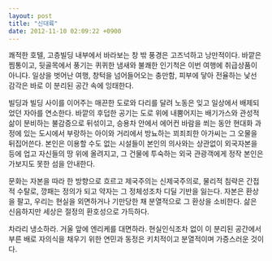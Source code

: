 ```yaml
---
layout: post
title: "신대륙"
date: 2012-11-10 02:09:22 +0900
---
```


쾌적한 호텔, 고층빌딩 내부에서 바라보는 창 밖 풍경은 고즈넉하고 낭만적이다. 바깥은 찜통이고, 뒷골목에서 풍기는 퀴퀴한 냄새와 불쾌한 인기척은 이번 여행에 취급상품이 아니다. 일상을 벗어난 여행, 창턱을 넘어들어오는 충만함, 피부에 닿아 전율하는 낯선 감각은 바로 이 분리된 공간 속에 잉태한다.

빌딩과 빌딩 사이를 이어주는 매끈한 도로와 다리를 달려 노동은 잊고 일상에서 배제되었던 자아를 연소한다. 바깥의 후덥한 공기는 도로 위에 내뿜어지는 배기가스와 관성적 삶이 분비하는 불감증으로 뒤섞이고, 승용차 안에서 에어컨 바람을 쐬는 동안 현대화 과정에 있는 도시에서 부랑하는 아이와 거리에서 방뇨하는 꾀죄죄한 아가씨는 그 오물을 뒤집어쓴다. 본인은 이용할 수도 없는 시설들이 본인의 의사와는 상관없이 외국자본을 등에 업고 자신들의 땅 위에 올려지고, 그 건물에 투숙하는 외국 관광객에게 정작 본인은 가보지도 못한 섬을 안내한다.

문화는 자본을 따라 한 방향으로 흐르고 제국주의는 신제국주의로, 물리적 침략은 간접적 수탈로, 깡패는 정의가 되고 약자는 그 정체성조차 디딜 기반을 잃는다. 자본은 환상을 팔고, 우리는 현실을 외면하거나 기만당한 채 분열적으로 그 환상을 소비한다. 삶은 신음하지만 세상은 절정의 환호성으로 가득하다.

차라리 냉소하라. 거울 앞에 엔리케를 대면하라. 현실인식조차 없이 이 분리된 공간에서 부른 배로 자의식을 채우기 위한 연민과 동정은 키치적이고 분열적이며 가증스러운 것이다.
